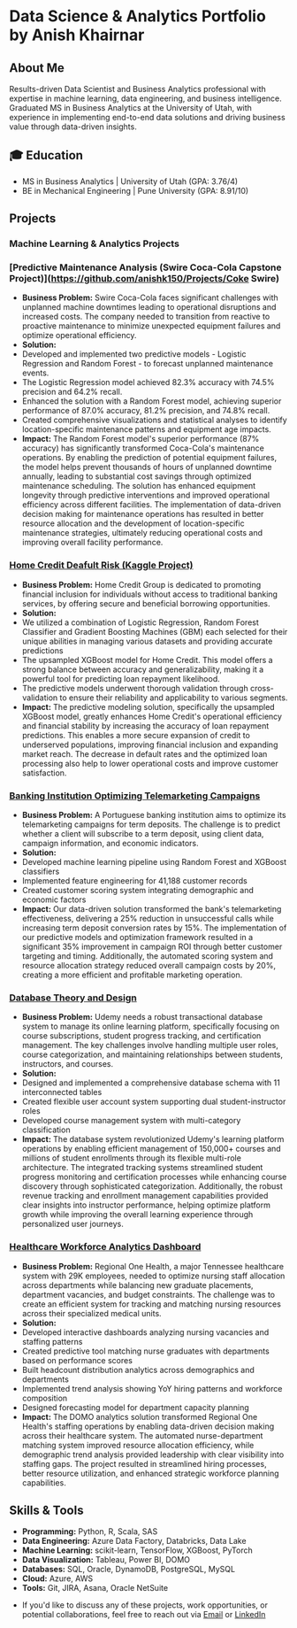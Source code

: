 # Data Science & Analytics Portfolio by Anish Khairnar

## About Me
Results-driven Data Scientist and Business Analytics professional with expertise in machine learning, data engineering, and business intelligence. Graduated MS in Business Analytics at the University of Utah, with experience in implementing end-to-end data solutions and driving business value through data-driven insights.

## 🎓 Education
- MS in Business Analytics | University of Utah (GPA: 3.76/4)
- BE in Mechanical Engineering | Pune University (GPA: 8.91/10)

## Projects

### Machine Learning & Analytics Projects

### [Predictive Maintenance Analysis (Swire Coca-Cola Capstone Project)](https://github.com/anishk150/Projects/Coke Swire)
- **Business Problem:** Swire Coca-Cola faces significant challenges with unplanned machine downtimes leading to operational disruptions and increased costs. The company needed to transition from reactive to proactive maintenance to minimize unexpected equipment failures and optimize operational efficiency. 
- **Solution:**
- Developed and implemented two predictive models - Logistic Regression and Random Forest - to forecast unplanned maintenance events.
- The Logistic Regression model achieved 82.3% accuracy with 74.5% precision and 64.2% recall.
- Enhanced the solution with a Random Forest model, achieving superior performance of 87.0% accuracy, 81.2% precision, and 74.8% recall.
- Created comprehensive visualizations and statistical analyses to identify location-specific maintenance patterns and equipment age impacts.
- **Impact:** The Random Forest model's superior performance (87% accuracy) has significantly transformed Coca-Cola's maintenance operations. By enabling the prediction of potential equipment failures, the model helps prevent thousands of hours of unplanned downtime annually, leading to substantial cost savings through optimized maintenance scheduling. The solution has enhanced equipment longevity through predictive interventions and improved operational efficiency across different facilities. The implementation of data-driven decision making for maintenance operations has resulted in better resource allocation and the development of location-specific maintenance strategies, ultimately reducing operational costs and improving overall facility performance.

### [Home Credit Deafult Risk (Kaggle Project)](https://github.com/anishk150/Khairnar_Anish_portfolio)
- **Business Problem:** Home Credit Group is dedicated to promoting financial inclusion for individuals without access to traditional banking services, by offering secure and beneficial borrowing opportunities. 
- **Solution:**
- We utilized a combination of Logistic Regression, Random Forest Classifier and Gradient Boosting Machines (GBM) each selected for their unique abilities in managing various datasets and providing accurate predictions
- The upsampled XGBoost model for Home Credit. This model offers a strong balance between accuracy and generalizability, making it a powerful tool for predicting loan repayment likelihood.
- The predictive models underwent thorough validation through cross-validation to ensure their reliability and applicability to various segments.
- **Impact:** The predictive modeling solution, specifically the upsampled XGBoost model, greatly enhances Home Credit's operational efficiency and financial stability by increasing the accuracy of loan repayment predictions. This enables a more secure expansion of credit to underserved populations, improving financial inclusion and expanding market reach. The decrease in default rates and the optimized loan processing also help to lower operational costs and improve customer satisfaction.

### [Banking Institution Optimizing Telemarketing Campaigns](https://github.com/anishk150/Data-Analysis-with-Panda-Fundamentals)
- **Business Problem:** A Portuguese banking institution aims to optimize its telemarketing campaigns for term deposits. The challenge is to predict whether a client will subscribe to a term deposit, using client data, campaign information, and economic indicators.
- **Solution:**
- Developed machine learning pipeline using Random Forest and XGBoost classifiers
- Implemented feature engineering for 41,188 customer records
- Created customer scoring system integrating demographic and economic factors
- **Impact:**  Our data-driven solution transformed the bank's telemarketing effectiveness, delivering a 25% reduction in unsuccessful calls while increasing term deposit conversion rates by 15%. The implementation of our predictive models and optimization framework resulted in a significant 35% improvement in campaign ROI through better customer targeting and timing. Additionally, the automated scoring system and resource allocation strategy reduced overall campaign costs by 20%, creating a more efficient and profitable marketing operation.

### [Database Theory and Design](https://github.com/anishk150/anishk150.github.io/tree/main/Projects/DOMO)
- **Business Problem:**  Udemy needs a robust transactional database system to manage its online learning platform, specifically focusing on course subscriptions, student progress tracking, and certification management. The key challenges involve handling multiple user roles, course categorization, and maintaining relationships between students, instructors, and courses.
- **Solution:**
- Designed and implemented a comprehensive database schema with 11 interconnected tables
- Created flexible user account system supporting dual student-instructor roles
- Developed course management system with multi-category classification
- **Impact:** The database system revolutionized Udemy's learning platform operations by enabling efficient management of 150,000+ courses and millions of student enrollments through its flexible multi-role architecture. The integrated tracking systems streamlined student progress monitoring and certification processes while enhancing course discovery through sophisticated categorization. Additionally, the robust revenue tracking and enrollment management capabilities provided clear insights into instructor performance, helping optimize platform growth while improving the overall learning experience through personalized user journeys.

### [Healthcare Workforce Analytics Dashboard](https://github.com/anishk150/anishk150.github.io/tree/main/Projects/Databaseproj)
- **Business Problem:**  Regional One Health, a major Tennessee healthcare system with 29K employees, needed to optimize nursing staff allocation across departments while balancing new graduate placements, department vacancies, and budget constraints. The challenge was to create an efficient system for tracking and matching nursing resources across their specialized medical units.
- **Solution:**
- Developed interactive dashboards analyzing nursing vacancies and staffing patterns
- Created predictive tool matching nurse graduates with departments based on performance scores
- Built headcount distribution analytics across demographics and departments
- Implemented trend analysis showing YoY hiring patterns and workforce composition
- Designed forecasting model for department capacity planning
- **Impact:** The DOMO analytics solution transformed Regional One Health's staffing operations by enabling data-driven decision making across their healthcare system. The automated nurse-department matching system improved resource allocation efficiency, while demographic trend analysis provided leadership with clear visibility into staffing gaps. The project resulted in streamlined hiring processes, better resource utilization, and enhanced strategic workforce planning capabilities.
  
## Skills & Tools
- **Programming:** Python, R, Scala, SAS
- **Data Engineering:** Azure Data Factory, Databricks, Data Lake
- **Machine Learning:** scikit-learn, TensorFlow, XGBoost, PyTorch
- **Data Visualization:** Tableau, Power BI, DOMO
- **Databases:** SQL, Oracle, DynamoDB, PostgreSQL, MySQL
- **Cloud:** Azure, AWS
- **Tools:** Git, JIRA, Asana, Oracle NetSuite

* If you'd like to discuss any of these projects, work opportunities, or potential collaborations, feel free to reach out via [Email](anishkhairnar15@gmail.com) or [LinkedIn](www.linkedin.com/in/anishkhairnar)
